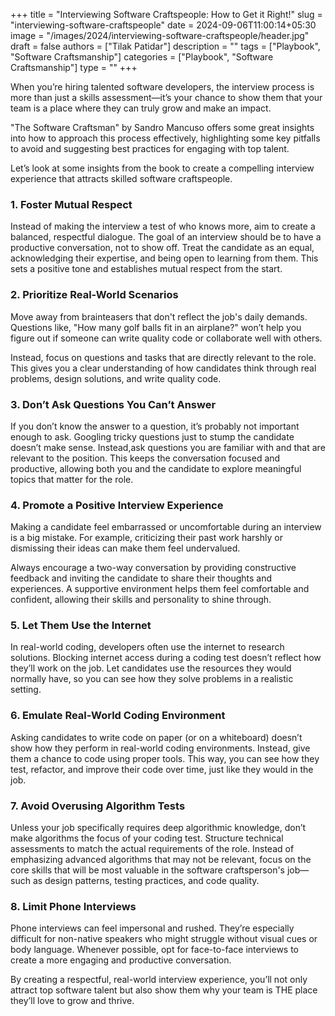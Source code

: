 +++
title = "Interviewing Software Craftspeople: How to Get it Right!"
slug = "interviewing-software-craftspeople"
date = 2024-09-06T11:00:14+05:30
image = "/images/2024/interviewing-software-craftspeople/header.jpg"
draft = false
authors = ["Tilak Patidar"]
description = ""
tags = ["Playbook", "Software Craftsmanship"]
categories = ["Playbook", "Software Craftsmanship"]
type = ""
+++

When you’re hiring talented software developers, the interview process is more than just a skills assessment—it’s your chance to show them that your team is a place where they can truly grow and make an impact.

"The Software Craftsman" by Sandro Mancuso offers some great insights into how to approach this process effectively, highlighting some key pitfalls to avoid and suggesting best practices for engaging with top talent.

Let’s look at some insights from the book to create a compelling interview experience that attracts skilled software craftspeople.

### 1. Foster Mutual Respect

Instead of making the interview a test of who knows more, aim to create a balanced, respectful dialogue. The goal of an interview should be to have a productive conversation, not to show off. Treat the candidate as an equal, acknowledging their expertise, and being open to learning from them. This sets a positive tone and establishes mutual respect from the start.

### 2. Prioritize Real-World Scenarios

Move away from brainteasers that don't reflect the job's daily demands. Questions like, "How many golf balls fit in an airplane?" won’t help you figure out if someone can write quality code or collaborate well with others.

Instead, focus on questions and tasks that are directly relevant to the role. This gives you a clear understanding of how candidates think through real problems, design solutions, and write quality code.

### 3. Don’t Ask Questions You Can’t Answer

If you don’t know the answer to a question, it’s probably not important enough to ask. Googling tricky questions just to stump the candidate doesn’t make sense. Instead,ask questions you are familiar with and that are relevant to the position. This keeps the conversation focused and productive, allowing both you and the candidate to explore meaningful topics that matter for the role.

### 4. Promote a Positive Interview Experience

Making a candidate feel embarrassed or uncomfortable during an interview is a big mistake. For example, criticizing their past work harshly or dismissing their ideas can make them feel undervalued.

Always encourage a two-way conversation by providing constructive feedback and inviting the candidate to share their thoughts and experiences. A supportive environment helps them feel comfortable and confident, allowing their skills and personality to shine through.

### 5. Let Them Use the Internet

In real-world coding, developers often use the internet to research solutions. Blocking internet access during a coding test doesn’t reflect how they’ll work on the job. Let candidates use the resources they would normally have, so you can see how they solve problems in a realistic setting.

### 6. Emulate Real-World Coding Environment

Asking candidates to write code on paper (or on a whiteboard) doesn’t show how they perform in real-world coding environments. Instead, give them a chance to code using proper tools. This way, you can see how they test, refactor, and improve their code over time, just like they would in the job.

### 7. Avoid Overusing Algorithm Tests

Unless your job specifically requires deep algorithmic knowledge, don’t make algorithms the focus of your coding test. Structure technical assessments to match the actual requirements of the role. Instead of emphasizing advanced algorithms that may not be relevant, focus on the core skills that will be most valuable in the software craftsperson's job—such as design patterns, testing practices, and code quality.

### 8. Limit Phone Interviews

Phone interviews can feel impersonal and rushed. They’re especially difficult for non-native speakers who might struggle without visual cues or body language. Whenever possible, opt for face-to-face interviews to create a more engaging and productive conversation.

By creating a respectful, real-world interview experience, you’ll not only attract top software talent but also show them why your team is THE place they’ll love to grow and thrive.
